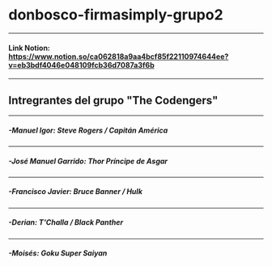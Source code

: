 # donbosco-firmasimply-grupo2
___
#### Link Notion: https://www.notion.so/ca062818a9aa4bcf85f22110974644ee?v=eb3bdf4046e048109fcb36d7087a3f6b
___
## Intregrantes del grupo "The Codengers" 
___
##### -Manuel Igor: Steve Rogers / Capitán América
___
##### -José Manuel Garrido: Thor Príncipe de Asgar
___
##### -Francisco Javier: Bruce Banner / Hulk 
___
##### -Derian: T'Challa / Black Panther
___
##### -Moisés: Goku Super Saiyan
